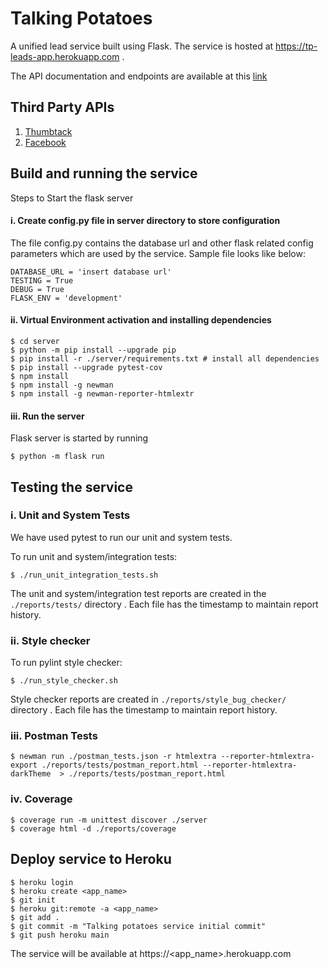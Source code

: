 # Talking Potatoes

A unified lead service built using Flask. The service is hosted at https://tp-leads-app.herokuapp.com .

The API documentation and endpoints are available at this [link](https://app.swaggerhub.com/apis/tojo/lead-aggregator_and_analytics_service/1.0.0)

## Third Party APIs

1. [Thumbtack](https://pro-api.thumbtack.com/docs/#introduction)
2. [Facebook](https://developers.facebook.com/docs/messenger-platform/)


## Build and running the service
Steps to Start the flask server

#### i. Create config.py file in server directory to store configuration

The file config.py contains the database url and other flask related config parameters which are used by the service.
Sample file looks like below:
```
DATABASE_URL = 'insert database url'
TESTING = True
DEBUG = True
FLASK_ENV = 'development'
```
#### ii. Virtual Environment activation and installing dependencies
```
$ cd server
$ python -m pip install --upgrade pip
$ pip install -r ./server/requirements.txt # install all dependencies
$ pip install --upgrade pytest-cov
$ npm install
$ npm install -g newman
$ npm install -g newman-reporter-htmlextr
```
#### iii. Run the server
Flask server is started by running
```
$ python -m flask run
```
## Testing the service

### i. Unit and System Tests

We have used pytest to run our unit and system tests.

To run unit and system/integration tests:
```
$ ./run_unit_integration_tests.sh 
```
The unit and system/integration test reports are created in the `./reports/tests/` directory . Each file has the timestamp to maintain report history.

### ii. Style checker

To run pylint style checker:
```
$ ./run_style_checker.sh 
```

Style checker reports are created in `./reports/style_bug_checker/` directory . Each file has the timestamp to maintain report history.

### iii. Postman Tests
 ```
 $ newman run ./postman_tests.json -r htmlextra --reporter-htmlextra-export ./reports/tests/postman_report.html --reporter-htmlextra-darkTheme  > ./reports/tests/postman_report.html
 ```
 
### iv. Coverage
 ```
 $ coverage run -m unittest discover ./server
 $ coverage html -d ./reports/coverage
 ```
## Deploy service to Heroku

```
$ heroku login
$ heroku create <app_name>
$ git init
$ heroku git:remote -a <app_name>
$ git add .
$ git commit -m "Talking potatoes service initial commit"
$ git push heroku main
```
The service will be available at https://<app_name>.herokuapp.com
